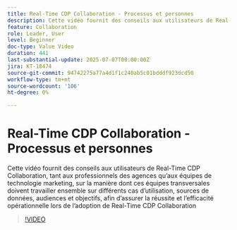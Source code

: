 ```yaml
---
title: Real-Time CDP Collaboration - Processus et personnes
description: Cette vidéo fournit des conseils aux utilisateurs de Real-Time CDP Collaboration, tant aux professionnels des agences qu’aux équipes de technologie marketing, sur la manière dont ces équipes transversales doivent travailler ensemble sur différents cas d’utilisation, sources de données, audiences et objectifs, afin d’assurer la réussite et l’efficacité opérationnelle lors de l’adoption de Real-Time CDP Collaboration
feature: Collaboration
role: Leader, User
level: Beginner
doc-type: Value Video
duration: 441
last-substantial-update: 2025-07-07T00:00:00Z
jira: KT-18474
source-git-commit: 94742275a77a4d1f1c240ab5c01bdddf923dcd50
workflow-type: tm+mt
source-wordcount: '106'
ht-degree: 0%

---
```



# Real-Time CDP Collaboration - Processus et personnes

Cette vidéo fournit des conseils aux utilisateurs de Real-Time CDP Collaboration, tant aux professionnels des agences qu’aux équipes de technologie marketing, sur la manière dont ces équipes transversales doivent travailler ensemble sur différents cas d’utilisation, sources de données, audiences et objectifs, afin d’assurer la réussite et l’efficacité opérationnelle lors de l’adoption de Real-Time CDP Collaboration

>[!VIDEO](https://video.tv.adobe.com/v/3464658/?learn=on&enablevpops)

